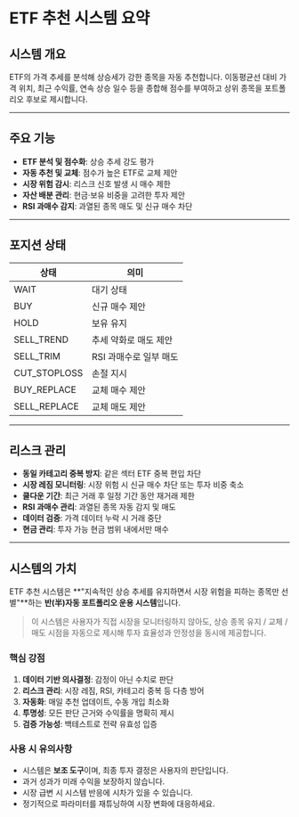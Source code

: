 # ETF 추천 시스템 요약

## 시스템 개요

ETF의 가격 추세를 분석해 상승세가 강한 종목을 자동 추천합니다.
이동평균선 대비 가격 위치, 최근 수익률, 연속 상승 일수 등을 종합해 점수를 부여하고
상위 종목을 포트폴리오 후보로 제시합니다.

---

## 주요 기능

- **ETF 분석 및 점수화**: 상승 추세 강도 평가
- **자동 추천 및 교체**: 점수가 높은 ETF로 교체 제안
- **시장 위험 감시**: 리스크 신호 발생 시 매수 제한
- **자산 배분 관리**: 현금·보유 비중을 고려한 투자 제안
- **RSI 과매수 감지**: 과열된 종목 매도 및 신규 매수 차단

---

## 포지션 상태

| 상태 | 의미 |
|------|------|
| WAIT | 대기 상태 |
| BUY | 신규 매수 제안 |
| HOLD | 보유 유지 |
| SELL_TREND | 추세 약화로 매도 제안 |
| SELL_TRIM | RSI 과매수로 일부 매도 |
| CUT_STOPLOSS | 손절 지시 |
| BUY_REPLACE | 교체 매수 제안 |
| SELL_REPLACE | 교체 매도 제안 |

---

## 리스크 관리

- **동일 카테고리 중복 방지**: 같은 섹터 ETF 중복 편입 차단
- **시장 레짐 모니터링**: 시장 위험 시 신규 매수 차단 또는 투자 비중 축소
- **쿨다운 기간**: 최근 거래 후 일정 기간 동안 재거래 제한
- **RSI 과매수 관리**: 과열된 종목 자동 감지 및 매도
- **데이터 검증**: 가격 데이터 누락 시 거래 중단
- **현금 관리**: 투자 가능 현금 범위 내에서만 매수

---

## 시스템의 가치

ETF 추천 시스템은
**"지속적인 상승 추세를 유지하면서 시장 위험을 피하는 종목만 선별"**하는
**반(半)자동 포트폴리오 운용 시스템**입니다.

> 이 시스템은 사용자가 직접 시장을 모니터링하지 않아도,
> 상승 종목 유지 / 교체 / 매도 시점을 자동으로 제시해
> 투자 효율성과 안정성을 동시에 제공합니다.

### 핵심 강점

1. **데이터 기반 의사결정**: 감정이 아닌 수치로 판단
2. **리스크 관리**: 시장 레짐, RSI, 카테고리 중복 등 다층 방어
3. **자동화**: 매일 추천 업데이트, 수동 개입 최소화
4. **투명성**: 모든 판단 근거와 수익률을 명확히 제시
5. **검증 가능성**: 백테스트로 전략 유효성 입증

### 사용 시 유의사항

- 시스템은 **보조 도구**이며, 최종 투자 결정은 사용자의 판단입니다.
- 과거 성과가 미래 수익을 보장하지 않습니다.
- 시장 급변 시 시스템 반응에 시차가 있을 수 있습니다.
- 정기적으로 파라미터를 재튜닝하여 시장 변화에 대응하세요.
